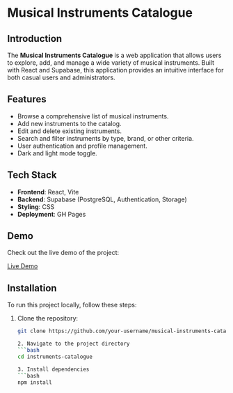 # Musical Instruments Catalogue

## Introduction
The **Musical Instruments Catalogue** is a web application that allows users to explore, add, and manage a wide variety of musical instruments. Built with React and Supabase, this application provides an intuitive interface for both casual users and administrators.

## Features
- Browse a comprehensive list of musical instruments.
- Add new instruments to the catalog.
- Edit and delete existing instruments.
- Search and filter instruments by type, brand, or other criteria.
- User authentication and profile management.
- Dark and light mode toggle.

## Tech Stack
- **Frontend**: React, Vite
- **Backend**: Supabase (PostgreSQL, Authentication, Storage)
- **Styling**: CSS
- **Deployment**: GH Pages

## Demo
Check out the live demo of the project:

[Live Demo](#)

## Installation
To run this project locally, follow these steps:

1. Clone the repository:
   ```bash
   git clone https://github.com/your-username/musical-instruments-catalogue.git

   2. Navigate to the project directory
   ```bash
   cd instruments-catalogue

   3. Install dependencies
   ```bash
   npm install
  
